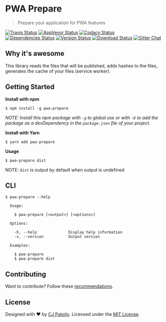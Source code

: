 # PWA Prepare

> Prepare your application for PWA features

[![Travis Status](https://travis-ci.org/cjpatoilo/pwa-prepare.svg?branch=master)](https://travis-ci.org/cjpatoilo/pwa-prepare?branch=master)
[![AppVeyor Status](https://ci.appveyor.com/api/projects/status/tpjjmha9bs60ndq8?svg=true)](https://ci.appveyor.com/project/cjpatoilo/pwa-prepare)
[![Codacy Status](https://img.shields.io/codacy/grade/99f45f0e32c649e79db8ba48c66b468f/master.svg)](https://www.codacy.com/app/cjpatoilo/pwa-prepare/dashboard)
[![Dependencies Status](https://david-dm.org/cjpatoilo/pwa-prepare.svg)](https://david-dm.org/cjpatoilo/pwa-prepare)
[![Version Status](https://badge.fury.io/js/pwa-prepare.svg)](https://www.npmjs.com/package/pwa-prepare)
[![Download Status](https://img.shields.io/npm/dt/pwa-prepare.svg)](https://www.npmjs.com/package/pwa-prepare)
[![Gitter Chat](https://img.shields.io/badge/gitter-join_the_chat-4cc61e.svg)](https://gitter.im/cjpatoilo/pwa-prepare)


## Why it's awesome

This library reads the files that will be published, adds hashes to the files, generates the cache of your files (service worker).


## Getting Started

**Install with npm**

```
$ npm install -g pwa-prepare
```

*NOTE: Install this npm package with `-g` to global use or with `-D` to add the package as a devDependency in the `package.json` file of your project.*

**Install with Yarn**

```
$ yarn add pwa-prepare
```


**Usage**

```
$ pwa-prepare dist
```

NOTE: `dist` is output by default when output is undefined


## CLI

```
$ pwa-prepare --help

  Usage:

    $ pwa-prepare [<output>] [<options>]

  Options:

    -h, --help              Display help information
    -v, --version           Output version

  Examples:

    $ pwa-prepare
    $ pwa-prepare dist
```


## Contributing

Want to contribute? Follow these [recommendations](https://github.com/cjpatoilo/pwa-prepare/blob/master/.github/contributing.md).


## License

Designed with ♥ by [CJ Patoilo](http://twitter.com/cjpatoilo). Licensed under the [MIT License](http://cjpatoilo.mit-license.org).

